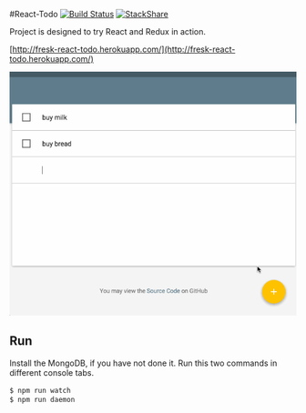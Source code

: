 #React-Todo
[![Build Status](https://travis-ci.org/fresk-nc/react-todo.svg?branch=master)](https://travis-ci.org/fresk-nc/react-todo)
[![StackShare](http://img.shields.io/badge/tech-stack-0690fa.svg?style=flat)](http://stackshare.io/fresk-nc/react-todo)

Project is designed to try React and Redux in action.

[http://fresk-react-todo.herokuapp.com/](http://fresk-react-todo.herokuapp.com/)

![demonstration](demonstration.gif)

## Run

Install the MongoDB, if you have not done it.
Run this two commands in different console tabs.

```
$ npm run watch
$ npm run daemon
```
